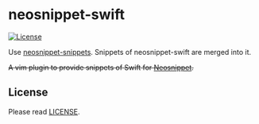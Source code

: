 # neosnippet-swift

[![License][license-badge]][license]

Use [neosnippet-snippets][github-neosnippet-snippets].
Snippets of neosnippet-swift are merged into it.

~~A vim plugin to provide snippets of Swift for [Neosnippet][github-neosnippet].~~


## License

Please read [LICENSE][license].

[license-badge]: https://img.shields.io/badge/license-MIT-yellowgreen.svg?style=flat-square
[license]: LICENSE
[github-neosnippet]: https://github.com/Shougo/neosnippet.vim
[github-neosnippet-snippets]: https://github.com/Shougo/neosnippet-snippets
